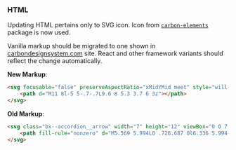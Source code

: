 ### HTML

Updating HTML pertains only to SVG icon. Icon from [`carbon-elements`](https://github.com/IBM/carbon-elements) package is now used. 

Vanilla markup should be migrated to one shown in [carbondesignsystem.com](https://next.carbondesignsystem.com/components/accordion/code) site. React and other framework variants should reflect the change automatically.

**New Markup**:

```html
<svg focusable="false" preserveAspectRatio="xMidYMid meet" style="will-change: transform;" xmlns="http://www.w3.org/2000/svg" class="bx--accordion__arrow" width="16" height="16" viewBox="0 0 16 16" aria-hidden="true">
	<path d="M11 8l-5 5-.7-.7L9.6 8 5.3 3.7 6 3z"></path>
</svg>
```



**Old Markup**:

```html
<svg class="bx--accordion__arrow" width="7" height="12" viewBox="0 0 7 12">
	<path fill-rule="nonzero" d="M5.569 5.994L0 .726.687 0l6.336 5.994-6.335 6.002L0 11.27z" />
</svg>
```

